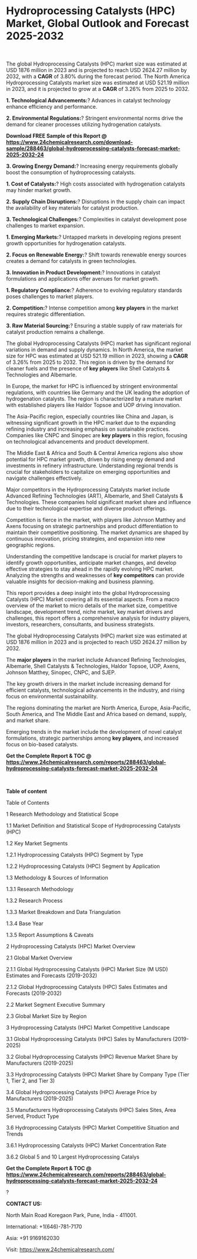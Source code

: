 <h1>Hydroprocessing Catalysts (HPC) Market, Global Outlook and Forecast 2025-2032</h1><br/><p>The global Hydroprocessing Catalysts (HPC) market size was estimated at USD 1876 million in 2023 and is projected to reach USD 2624.27 million by 2032, with a <strong>CAGR</strong> of 3.80% during the forecast period. The North America Hydroprocessing Catalysts market size was estimated at USD 521.19 million in 2023, and it is projected to grow at a <strong>CAGR</strong> of 3.26% from 2025 to 2032.</p>
 
 
 
 <p><strong>1. Technological Advancements:</strong>? Advances in catalyst technology enhance efficiency and performance.</p>
 
 
 
 <p><strong>2. Environmental Regulations:</strong>? Stringent environmental norms drive the demand for cleaner processes utilizing hydrogenation catalysts.</p>
 
 
 
 <div><b>Download FREE Sample of this Report @ <a href="https://www.24chemicalresearch.com/download-sample/288463/global-hydroprocessing-catalysts-forecast-market-2025-2032-24">https://www.24chemicalresearch.com/download-sample/288463/global-hydroprocessing-catalysts-forecast-market-2025-2032-24</a></b></div>
 
 
 
 <p><strong>3. Growing Energy Demand:</strong>? Increasing energy requirements globally boost the consumption of hydroprocessing catalysts.</p>
 
 
 
 <p><strong>1. Cost of Catalysts:</strong>? High costs associated with hydrogenation catalysts may hinder market growth.</p>
 
 
 
 <p><strong>2. Supply Chain Disruptions:</strong>? Disruptions in the supply chain can impact the availability of key materials for catalyst production.</p>
 
 
 
 <p><strong>3. Technological Challenges:</strong>? Complexities in catalyst development pose challenges to market expansion.</p>
 
 
 
 <p><strong>1. Emerging Markets:</strong>? Untapped markets in developing regions present growth opportunities for hydrogenation catalysts.</p>
 
 
 
 <p><strong>2. Focus on Renewable Energy:</strong>? Shift towards renewable energy sources creates a demand for catalysts in green technologies.</p>
 
 
 
 <p><strong>3. Innovation in Product Development:</strong>? Innovations in catalyst formulations and applications offer avenues for market growth.</p>
 
 
 
 <p><strong>1. Regulatory Compliance:</strong>? Adherence to evolving regulatory standards poses challenges to market players.</p>
 
 
 
 <p><strong>2. Competition:</strong>? Intense competition among <strong>key players</strong> in the market requires strategic differentiation.</p>
 
 
 
 <p><strong>3. Raw Material Sourcing:</strong>? Ensuring a stable supply of raw materials for catalyst production remains a challenge.</p>
 
 
 
 <p>The global Hydroprocessing Catalysts (HPC) market has significant regional variations in demand and supply dynamics. In North America, the market size for HPC was estimated at USD 521.19 million in 2023, showing a <strong>CAGR</strong> of 3.26% from 2025 to 2032. This region is driven by the demand for cleaner fuels and the presence of <strong>key players</strong> like Shell Catalysts & Technologies and Albemarle.</p>
 
 
 
 <p>In Europe, the market for HPC is influenced by stringent environmental regulations, with countries like Germany and the UK leading the adoption of hydrogenation catalysts. The region is characterized by a mature market with established players like Haldor Topsoe and UOP driving innovation.</p>
 
 
 
 <p>The Asia-Pacific region, especially countries like China and Japan, is witnessing significant growth in the HPC market due to the expanding refining industry and increasing emphasis on sustainable practices. Companies like CNPC and Sinopec are <strong>key players</strong> in this region, focusing on technological advancements and product development.</p>
 
 
 
 <p>The Middle East & Africa and South & Central America regions also show potential for HPC market growth, driven by rising energy demand and investments in refinery infrastructure. Understanding regional trends is crucial for stakeholders to capitalize on emerging opportunities and navigate challenges effectively.</p>
 
 
 
 <p>Major competitors in the Hydroprocessing Catalysts market include Advanced Refining Technologies (ART), Albemarle, and Shell Catalysts & Technologies. These companies hold significant market share and influence due to their technological expertise and diverse product offerings.</p>
 
 
 
 <p>Competition is fierce in the market, with players like Johnson Matthey and Axens focusing on strategic partnerships and product differentiation to maintain their competitive positioning. The market dynamics are shaped by continuous innovation, pricing strategies, and expansion into new geographic regions.</p>
 
 
 
 <p>Understanding the competitive landscape is crucial for market players to identify growth opportunities, anticipate market changes, and develop effective strategies to stay ahead in the rapidly evolving HPC market. Analyzing the strengths and weaknesses of <strong>key competitors</strong> can provide valuable insights for decision-making and business planning.</p>
 
 
 
 <p>This report provides a deep insight into the global Hydroprocessing Catalysts (HPC) Market covering all its essential aspects. From a macro overview of the market to micro details of the market size, competitive landscape, development trend, niche market, key market drivers and challenges, this report offers a comprehensive analysis for industry players, investors, researchers, consultants, and business strategists.</p>
 
 
 
 <p>The global Hydroprocessing Catalysts (HPC) market size was estimated at USD 1876 million in 2023 and is projected to reach USD 2624.27 million by 2032.</p>
 
 
 
 <p>The <strong>major players</strong> in the market include Advanced Refining Technologies, Albemarle, Shell Catalysts & Technologies, Haldor Topsoe, UOP, Axens, Johnson Matthey, Sinopec, CNPC, and SJEP.</p>
 
 
 
 <p>The key growth drivers in the market include increasing demand for efficient catalysts, technological advancements in the industry, and rising focus on environmental sustainability.</p>
 
 
 
 <p>The regions dominating the market are North America, Europe, Asia-Pacific, South America, and The Middle East and Africa based on demand, supply, and market share.</p>
 
 
 
 <p>Emerging trends in the market include the development of novel catalyst formulations, strategic partnerships among <strong>key players</strong>, and increased focus on bio-based catalysts.</p>
 
 
 
 <div><b>Get the Complete Report & TOC @ <a href="https://www.24chemicalresearch.com/reports/288463/global-hydroprocessing-catalysts-forecast-market-2025-2032-24">https://www.24chemicalresearch.com/reports/288463/global-hydroprocessing-catalysts-forecast-market-2025-2032-24</a></b></div>
 
 
 
 <p><br />
 
 <b>Table of content</b></p>
 
 
 
 <p>Table of Contents<br />
 
 1 Research Methodology and Statistical Scope<br />
 
 1.1 Market Definition and Statistical Scope of Hydroprocessing Catalysts (HPC)<br />
 
 1.2 Key Market Segments<br />
 
 1.2.1 Hydroprocessing Catalysts (HPC) Segment by Type<br />
 
 1.2.2 Hydroprocessing Catalysts (HPC) Segment by Application<br />
 
 1.3 Methodology & Sources of Information<br />
 
 1.3.1 Research Methodology<br />
 
 1.3.2 Research Process<br />
 
 1.3.3 Market Breakdown and Data Triangulation<br />
 
 1.3.4 Base Year<br />
 
 1.3.5 Report Assumptions & Caveats<br />
 
 2 Hydroprocessing Catalysts (HPC) Market Overview<br />
 
 2.1 Global Market Overview<br />
 
 2.1.1 Global Hydroprocessing Catalysts (HPC) Market Size (M USD) Estimates and Forecasts (2019-2032)<br />
 
 2.1.2 Global Hydroprocessing Catalysts (HPC) Sales Estimates and Forecasts (2019-2032)<br />
 
 2.2 Market Segment Executive Summary<br />
 
 2.3 Global Market Size by Region<br />
 
 3 Hydroprocessing Catalysts (HPC) Market Competitive Landscape<br />
 
 3.1 Global Hydroprocessing Catalysts (HPC) Sales by Manufacturers (2019-2025)<br />
 
 3.2 Global Hydroprocessing Catalysts (HPC) Revenue Market Share by Manufacturers (2019-2025)<br />
 
 3.3 Hydroprocessing Catalysts (HPC) Market Share by Company Type (Tier 1, Tier 2, and Tier 3)<br />
 
 3.4 Global Hydroprocessing Catalysts (HPC) Average Price by Manufacturers (2019-2025)<br />
 
 3.5 Manufacturers Hydroprocessing Catalysts (HPC) Sales Sites, Area Served, Product Type<br />
 
 3.6 Hydroprocessing Catalysts (HPC) Market Competitive Situation and Trends<br />
 
 3.6.1 Hydroprocessing Catalysts (HPC) Market Concentration Rate<br />
 
 3.6.2 Global 5 and 10 Largest Hydroprocessing Catalys</p>
 
 
 
 <div><b>Get the Complete Report & TOC @ <a href="https://www.24chemicalresearch.com/reports/288463/global-hydroprocessing-catalysts-forecast-market-2025-2032-24">https://www.24chemicalresearch.com/reports/288463/global-hydroprocessing-catalysts-forecast-market-2025-2032-24</a></b></div>
 
 
 
 <p>? </p>
 
 
 
 <p><b>CONTACT US:</b><br />
 
 North Main Road Koregaon Park, Pune, India - 411001.<br />
 
 International: +1(646)-781-7170<br />
 
 Asia: +91 9169162030<br />
 
 Visit: <a href="https://www.24chemicalresearch.com/">https://www.24chemicalresearch.com/</a></p>